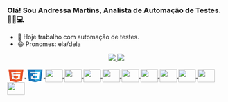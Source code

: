 ### Olá! Sou Andressa Martins, Analista de Automação de Testes. 👩🏻💻


- 🔭 Hoje trabalho com automação de testes.
- 😄 Pronomes: ela/dela

<div align="center">
  <a href="https://github.com/DessaMartins">
  <img height="180em" src="https://github-readme-stats.vercel.app/api?username=DessaMartins&show_icons=true&theme=dracula&include_all_commits=true&count_private=true"/>
  <img height="180em" src="https://github-readme-stats.vercel.app/api/top-langs/?username=DessaMartins&layout=compact&langs_count=7&theme=dracula"/>
</div>

<div style="display: inline_block"><br>
  <img align="center" alt="Dessa-HTML" height="30" width="40" src="https://raw.githubusercontent.com/devicons/devicon/master/icons/html5/html5-original.svg">
  <img align="center" alt="Dessa-CSS" height="30" width="40" src="https://raw.githubusercontent.com/devicons/devicon/master/icons/css3/css3-original.svg">
  <img <img align="center" alt"Dessa-Java" height="30" width="40" src="https://cdn.jsdelivr.net/gh/devicons/devicon/icons/java/java-plain-wordmark.svg" />
  <img align="center" alt"Dessa-Cucumber" height="30" width="40" src="https://cdn.jsdelivr.net/gh/devicons/devicon/icons/cucumber/cucumber-plain-wordmark.svg" />
  <img align="center" alt"Dessa-Selenium" height="30" width="40" src="https://cdn.jsdelivr.net/gh/devicons/devicon/icons/selenium/selenium-original.svg" />
  <img align="center" alt"Dessa-Git" height="30" width="40" src="https://cdn.jsdelivr.net/gh/devicons/devicon/icons/git/git-plain-wordmark.svg" />
  <img align="center" alt"Dessa-Kafka" height="30" width="40" src="https://cdn.jsdelivr.net/gh/devicons/devicon/icons/apachekafka/apachekafka-original-wordmark.svg" />
  <img align="center" alt"Dessa-Bitbucket" height="30" width="40" src="https://cdn.jsdelivr.net/gh/devicons/devicon/icons/bitbucket/bitbucket-original-wordmark.svg" />
  <img align="center" alt"Dessa-Intellij" height="30" width="40" src="https://cdn.jsdelivr.net/gh/devicons/devicon/icons/intellij/intellij-plain-wordmark.svg" />
  <img align="center" alt"Dessa-Jenkins" height="30" width="40" src="https://cdn.jsdelivr.net/gh/devicons/devicon/icons/jenkins/jenkins-original.svg" />
  <img align="center" alt"Dessa-Jira" height="30" width="40" src="https://cdn.jsdelivr.net/gh/devicons/devicon/icons/jira/jira-plain-wordmark.svg" />
  <img align="center" alt"Dessa-Vscode" height="30" width="40" src="https://cdn.jsdelivr.net/gh/devicons/devicon/icons/vscode/vscode-original.svg" />
          
  <link rel="stylesheet" href="https://cdn.jsdelivr.net/gh/devicons/devicon@v2.15.1/devicon.min.css">
      
</div>
